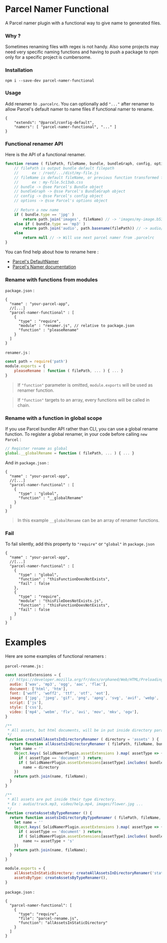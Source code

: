 # Parcel Namer Functional
A Parcel namer plugin with a functional way to give name to generated files.

### Why ?

Sometimes renaming files with regex is not handy.
Also some projects may need very specific naming functions and having to push a package to npm only for a specific project is cumbersome.

### Installation

`npm i --save-dev parcel-namer-functional`

### Usage

Add renamer to `.parcelrc`. You can optionally add `"..."` after renamer to allow Parcel's default namer to name files if functional namer to rename.

```json5
{
    "extends": "@parcel/config-default",
    "namers": [ "parcel-namer-functional", "..." ]
}
```


### Functional renamer API

Here is the API of a functional renamer.

```javascript
function rename ( filePath, fileName, bundle, bundleGraph, config, options ) {
    // filePath is output bundle default filepath
    //      ex : /root/.../dist/my-file.js
    // fileName is default fileName, or previous function transformed fileName
    //      ex : my-file.5c13ab.css
    // bundle -> @see Parcel's Bundle object
    // bundleGraph -> @sse Parcel's BundleGraph object
    // config -> @sse Parcel's config object
    // options -> @sse Parcel's options object
    
    // Return a new name
    if ( bundle.type == 'jpg' )
        return path.join('images', fileName) // -> 'images/my-image.b536c2.jpg
    else if ( bundle.type == 'mp3' )
        return path.join('audio', path.basename(filePath)) // -> audio/interview.mp3
    else
        return null // -> Will use next parcel namer from .parcelrc
}
```

You can find help about how to rename here :
- [Parcel's DefaultNamer](https://github.com/parcel-bundler/parcel/blob/v2/packages/namers/default/src/DefaultNamer.js)
- [Parcel's Namer documentation](https://v2.parceljs.org/plugin-system/namer/)


### Rename with functions from modules

`package.json` :
```json5
{
  "name" : "your-parcel-app",
  //[...]
  "parcel-namer-functional" : [
    {
      "type" : "require",
      "module" : "renamer.js", // relative to package.json
      "function" : "pleaseRename"
    }
  ]
}
```

`renamer.js` :
```javascript
const path = require('path')
module.exports = {
	pleaseRename : function ( filePath, ... ) { ... }
}
```

> If `"function"` parameter is omitted, `module.exports` will be used as renamer function.

> If `"function"` targets to an array, every functions will be called in chain.


### Rename with a function in global scope

If you use Parcel bundler API rather than CLI, you can use a global rename function.
To register a global renamer, in your code before calling `new Parcel` :

```javascript
// Register rename as global
global.__globalRename = function ( filePath, ... ) { ... }
```

And in `package.json` :
```json5
{
  "name" : "your-parcel-app",
  //[...]
  "parcel-namer-functional" : [
    {
      "type" : "global",
      "function" : "__globalRename"
    }
  ]
}
```

> In this example `__globalRename` can be an array of renamer functions.

### Fail

To fail silently, add this property to `"require"` or `"global"` in `package.json`

```json5
{
  "name" : "your-parcel-app",
  //[...]
  "parcel-namer-functional" : [
    {
      "type" : "global",
      "function" : "thisFunctionDoesNotExists",
      "fail" : false
    },
    {
      "type" : "require",
      "module" : "thisFileDoesNotExists.js",
      "function" : "thisFunctionDoesNotExists",
      "fail" : false
    }
  ]
}
```

# Examples

Here are some examples of functional renamers :

`parcel-rename.js` :
```javascript
const assetExtensions = {
  // https://developer.mozilla.org/fr/docs/orphaned/Web/HTML/Preloading_content
  audio: ['wav', 'mp3', 'ogg', 'aac', 'flac'],
  document: ['html', 'htm'],
  font: ['woff', 'woff2', 'ttf', 'otf', 'eot'],
  image: ['jpg', 'jpeg', 'gif', 'png', 'apng', 'svg', 'avif', 'webp', 'ico', 'bmp'],
  script: ['js'],
  style: ['css'],
  video: ['mp4', 'webm', 'flv', 'avi', 'mov', 'mkv', 'ogv'],
}

/**
 * All assets, but html documents, will be in put inside directory parameter.
 */
function createAllAssetsInDirectoryRenamer ( directory = 'assets' ) {
  return function allAssetsInDirectoryRenamer ( filePath, fileName, bundle, bundleGraph, appOptions ) {
    let name = ''
    Object.keys( SolidNamerPlugin.assetExtensions ).map( assetType => {
      if ( assetType == 'document' ) return;
      if ( SolidNamerPlugin.assetExtensions[assetType].includes( bundle.type ) )
        name = directory
    })
    return path.join(name, fileName);
  }
}

/**
 * All assets are put inside their type directory.
 * Ex : audio/track.mp3, video/help.mp4, images/flower.jpg ...
 */
function createAssetsByTypeRenamer () {
  return function assetsInDirectoryByTypeRenamer ( filePath, fileName, bundle, bundleGraph, appOptions ) {
    let name = ''
    Object.keys( SolidNamerPlugin.assetExtensions ).map( assetType => {
      if ( assetType == 'document' ) return;
      if ( SolidNamerPlugin.assetExtensions[assetType].includes( bundle.type ) )
        name += assetType + 's'
    })
    return path.join(name, fileName);
  }
}

module.exports = {
	allAssetsInStaticDirectory: createAllAssetsInDirectoryRenamer('static'),
    assetsByType: createAssetsByTypeRenamer(),
}
```

`package.json` :
```json5
{
  "parcel-namer-functional": [
    {
      "type": "require",
      "file": "parcel-rename.js",
      "function": "allAssetsInStaticDirectory"
    }
  ]
}
```